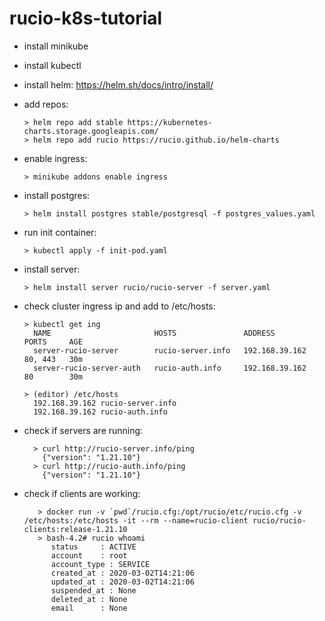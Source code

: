 # rucio-k8s-tutorial

* install minikube
* install kubectl
* install helm: https://helm.sh/docs/intro/install/
* add repos:

      > helm repo add stable https://kubernetes-charts.storage.googleapis.com/
      > helm repo add rucio https://rucio.github.io/helm-charts

* enable ingress:

      > minikube addons enable ingress

* install postgres:

      > helm install postgres stable/postgresql -f postgres_values.yaml
      
* run init container:

      > kubectl apply -f init-pod.yaml 
      
* install server:

      > helm install server rucio/rucio-server -f server.yaml

* check cluster ingress ip and add to /etc/hosts:

      > kubectl get ing
        NAME                       HOSTS               ADDRESS          PORTS     AGE
        server-rucio-server        rucio-server.info   192.168.39.162   80, 443   30m
        server-rucio-server-auth   rucio-auth.info     192.168.39.162   80        30m
  
      > (editor) /etc/hosts
        192.168.39.162 rucio-server.info
        192.168.39.162 rucio-auth.info

* check if servers are running:

        > curl http://rucio-server.info/ping
          {"version": "1.21.10"}
        > curl http://rucio-auth.info/ping
          {"version": "1.21.10"}

* check if clients are working:

         > docker run -v `pwd`/rucio.cfg:/opt/rucio/etc/rucio.cfg -v /etc/hosts:/etc/hosts -it --rm --name=rucio-client rucio/rucio-clients:release-1.21.10
         > bash-4.2# rucio whoami
            status     : ACTIVE
            account    : root
            account_type : SERVICE
            created_at : 2020-03-02T14:21:06
            updated_at : 2020-03-02T14:21:06
            suspended_at : None
            deleted_at : None
            email      : None

